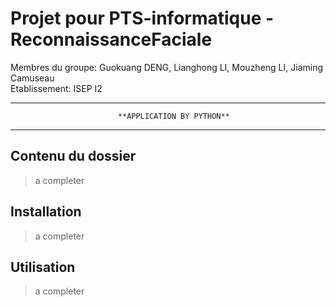# Projet pour PTS-informatique - **ReconnaissanceFaciale**

Membres du groupe: Guokuang DENG, Lianghong LI, Mouzheng LI, Jiaming Camuseau  
Etablissement: ISEP I2  

_____________________________________________________________________________________
                            **APPLICATION BY PYTHON**
_____________________________________________________________________________________

## Contenu du dossier

> a completer

## Installation

> a completer

## Utilisation

> a completer
